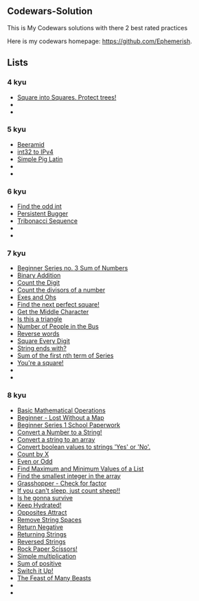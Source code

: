 ## Codewars-Solution
This is My Codewars solutions with there 2 best rated practices

Here is my codewars homepage: https://github.com/Ephemerish.

## Lists
### 4 kyu
* [Square into Squares. Protect trees!](4-kyu/Square-into-Squares.-Protect-trees!.md)
* [](4-kyu/.md)
* [](4-kyu/.md)

### 5 kyu
* [Beeramid](5-kyu/Beeramid.md)
* [int32 to IPv4](5-kyu/int32-to-IPv4.md)
* [Simple Pig Latin](5-kyu/Simple-Pig-Latin.md)
* [](5-kyu/.md)
* [](5-kyu/.md)

### 6 kyu
* [Find the odd int](6-kyu/Find-the-odd-int.md)
* [Persistent Bugger](6-kyu/Persistent-Bugger.md)
* [Tribonacci Sequence](6-kyu/Tribonacci-Sequence.md)
* [](6-kyu/.md)
* [](6-kyu/.md)

### 7 kyu
* [Beginner Series no. 3 Sum of Numbers](7-kyu/Beginner-Series-no.-3-Sum-of-Numbers.md)
* [Binary Addition](7-kyu/Binary-Addition.md)
* [Count the Digit](7-kyu/Count-the-Digit.md)
* [Count the divisors of a number](7-kyu/Count-the-divisors-of-a-number)
* [Exes and Ohs](7-kyu/Exes-and-Ohs.md)
* [Find the next perfect square!](7-kyu/Find-the-next-perfect-square!.md)
* [Get the Middle Character](7-kyu/Get-the-Middle-Character.md)
* [Is this a triangle](7-kyu/Is-this-a-triangle.md)
 * [Number of People in the Bus](7-kyu/Number-of-People-in-the-Bus.md)
* [Reverse words](7-kyu/Reverse-words.md)
* [Square Every Digit](7-kyu/Square-Every-Digit.md)
* [String ends with?](7-kyu/String-ends-with.md)
* [Sum of the first nth term of Series](7-kyu/Sum-of-the-first-nth-term-of-Series.md)
* [You're a square!](7-kyu/You're-a-square!.md)
* [](7-kyu/.md)
* [](7-kyu/.md)

### 8 kyu
* [Basic Mathematical Operations](8-kyu/Basic-Mathematical-Operations.md)
* [Beginner - Lost Without a Map](8-kyu/Beginner-Lost-Without-a-Map.md)
* [Beginner Series 1 School Paperwork](8-kyu/Beginner-Lost-Without-a-Map.md)
* [Convert a Number to a String!](8-kyu/Convert-a-Number-to-a-String!.md)
* [Convert a string to an array](8-kyu/Convert-a-string-to-an-array.md)
* [Convert boolean values to strings 'Yes' or 'No'.](8-kyu/Convert-boolean-values-to-strings-'Yes'-or-'No'.md)
* [Count by X](8-kyu/Count-by-X.md)
* [Even or Odd](8-kyu/Even-or-Odd.md)
* [Find Maximum and Minimum Values of a List](8-kyu/Find-Maximum-and-Minimum-Values-of-a-List.md)
* [Find the smallest integer in the array](8-kyu/Find-the-smallest-integer-in-the-array.md)
* [Grasshopper - Check for factor](8-kyu/Grasshopper-Check-for-factor.md)
* [If you can't sleep, just count sheep!!](8-kyu/If-you-can't-sleep,-just-count-sheep!!.md)
* [Is he gonna survive](8-kyu/Is-he-gonna-survive.md)
* [Keep Hydrated!](8-kyu/Keep-Hydrated!.md)
* [Opposites Attract](8-kyu/Opposites-Attract.md)
* [Remove String Spaces](8-kyu/Remove-String-Spaces.md)
* [Return Negative](8-kyu/Return-Negative.md)
* [Returning Strings](8-kyu/Returning-Strings.md)
* [Reversed Strings](8-kyu/Reversed-Strings.md)
* [Rock Paper Scissors!](8-kyu/Rock-Paper-Scissors!.md)
* [Simple multiplication](8-kyu/Simple-multiplication.md)
* [Sum of positive](8-kyu/Sum-of-positive.md)
* [Switch it Up!](8-kyu/Switch-it-Up!.md)
* [The Feast of Many Beasts](8-kyu/The-Feast-of-Many-Beasts.md)
* [](8-kyu/.md)
* [](8-kyu/.md)

